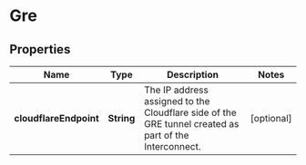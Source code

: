 # Gre

## Properties
Name | Type | Description | Notes
------------ | ------------- | ------------- | -------------
**cloudflareEndpoint** | **String** | The IP address assigned to the Cloudflare side of the GRE tunnel created as part of the Interconnect. |  [optional]
